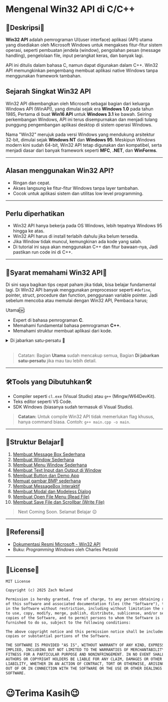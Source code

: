 # Mengenal Win32 API di C/C++

## 📌Deskripsi📌

**Win32 API** adalah pemrograman UI(user interface) aplikasi (API) utama yang disediakan oleh Microsoft Windows untuk mengakses fitur-fitur sistem operasi, seperti pembuatan jendela (window), pengolahan pesan (message handling), pengelolaan file, input perangkat keras, dan banyak lagi.

API ini ditulis dalam bahasa C, namun dapat digunakan dalam C++. Win32 API memungkinkan pengembang membuat aplikasi native Windows tanpa menggunakan framework tambahan.

## Sejarah Singkat Win32 API

Win32 API dikembangkan oleh Microsoft sebagai bagian dari keluarga Windows API (WinAPI), yang dimulai sejak era **Windows 1.0** pada tahun 1985, Pertama di buat **Win16 API** untuk **Windows 3.1** ke bawah. Seiring perkembangan Windows, API ini terus disempurnakan dan menjadi tulang punggung pengembangan aplikasi desktop di sistem operasi Windows. 

Nama "Win32" merujuk pada versi Windows yang mendukung arsitektur 32-bit, dimulai sejak **Windows NT** dan **Windows 95**. Meskipun Windows modern kini sudah 64-bit, Win32 API tetap digunakan dan kompatibel, serta menjadi dasar dari banyak framework seperti **MFC**, **.NET**, dan **WinForms**.

---

## Alasan menggunakan Win32 API?

- Ringan dan cepat.
- Akses langsung ke fitur-fitur Windows tanpa layer tambahan.
- Cocok untuk aplikasi sistem dan utilitas low level programming.

---

## Perlu diperhatikan

- Win32 API hanya bekerja pada OS Windows, lebih tepatnya Windows 95 hingga ke atas.
- Win32 API harus di install terlabih dahulu jika belum tersedia.
- Jika Window tidak muncul, kemungkinan ada kode yang salah.
- Di tutorial ini saya akan menggunakan C++ dan fitur bawaan-nya, Jadi pastikan run code ini di C++.

---

## 📜Syarat memahami Win32 API📜
Di sini saya bagikan tips cepat paham jika tidak, bisa belajar fundamental lagi. Di Win32 API banyak menggunakan preprocessor seperti ``#define``, pointer, struct, procedure dan function, penggunaan variable pointer. Jadi sebelum mencoba atau memulai dengan Win32 API, Pembaca harus;

Utama🆗:
- Expert di bahasa pemrograman **C**.
- Memahami fundamental bahasa pemrograman **C++**.
- Memahami struktur membuat aplikasi dari kode.

<details>
  <summary>Di jabarkan satu-persatu 🔽</summary>
  <br>
  <ul>
    <li>Memahami mekanisme Preprocessor seperti <code>#define</code> di <b>C</b> atau <b>C++</b>.</li>
    <li>Memahami call conversion pointer di <b>C</b>.</li>
    <li>Memahami Handle file di <b>C/C++</b></li>
    <li>Memahami mekanisme <b>pointer</b>.</li>
    <li>Memahami casting tipe data di <b>C</b> atau <b>C++</b>.</li>
    <li>Memahami procedure atau function di <b>C</b> atau <b>C++</b>.</li>
    <li>Memahami tipe data struct di <b>C</b> atau <b>C++</b>.</li>
    <li>Memahami percabangan di <b>C</b> atau <b>C++</b>.</li>
    <li>Memahami string di <b>C++</b>.</li>
  </ul>
</details>
<br>

> Catatan: Bagian **Utama** sudah mencakup semua, Bagian **Di jabarkan satu-persatu** jika mau tau lebih detail.

---

## 🛠️Tools yang Dibutuhkan🛠️

- Compiler seperti `cl.exe` (Visual Studio) atau `g++` (Mingw/W64DevKit).
- Teks editor seperti VS Code.
- SDK Windows (biasanya sudah termasuk di Visual Studio).

> **Catatan:** Untuk compile Win32 API tidak memerlukan flag khusus, hanya command biasa. Contoh: ``g++ main.cpp -o main``.

---

## 💾Struktur Belajar💾

1. [Membuat Message Box Sederhana](https://github.com/MuzakyGood/Belajar_Win32API/tree/main/1.MessageBox)
2. [Membuat Window Sederhana](https://github.com/MuzakyGood/Belajar_Win32API/tree/main/2.CreateWindow)
3. [Membuat Menu Window Sederhana](https://github.com/MuzakyGood/Belajar_Win32API/tree/main/3.CreateMenu)
4. [Membuat Text Input dan Output di Window](https://github.com/MuzakyGood/Belajar_Win32API/tree/main/4.Static_Edit_Control)
5. [Membuat Button dan Demo App](https://github.com/MuzakyGood/Belajar_Win32API/tree/main/5.Button_and_Demo_Control)
6. [Memuat gambar BMP sederhana](https://github.com/MuzakyGood/Belajar_Win32API/tree/main/6.CreateBmpImage)
7. [Membuat MessageBox Interaktif](https://github.com/MuzakyGood/Belajar_Win32API/tree/main/7.CreateMessageBox_Dialog)
8. [Membuat Modal dan Modeless Dialog](https://github.com/MuzakyGood/Belajar_Win32API/tree/main/8.Dialog_Modal_Modeless)
9. [Membuat Open File Menu (Read File)](https://github.com/MuzakyGood/Belajar_Win32API/tree/main/9.CreateOpenFile_Dialog)
10. [Membuat Save File dan Scrollbar (Write File)](https://github.com/MuzakyGood/Belajar_Win32API/tree/main/10.CreateSaveFile_and_Scrollbar)
> Next Coming Soon. Selamat Belajar 😉

---

## 📘Referensi📘

- [Dokumentasi Resmi Microsoft - Win32 API](https://learn.microsoft.com/en-us/windows/win32/api/)
- Buku: *Programming Windows* oleh Charles Petzold

---

## 📎License📎

```txt
MIT License

Copyright (c) 2025 Zach Noland

Permission is hereby granted, free of charge, to any person obtaining a copy
of this software and associated documentation files (the "Software"), to deal
in the Software without restriction, including without limitation the rights
to use, copy, modify, merge, publish, distribute, sublicense, and/or sell
copies of the Software, and to permit persons to whom the Software is
furnished to do so, subject to the following conditions:

The above copyright notice and this permission notice shall be included in all
copies or substantial portions of the Software.

THE SOFTWARE IS PROVIDED "AS IS", WITHOUT WARRANTY OF ANY KIND, EXPRESS OR
IMPLIED, INCLUDING BUT NOT LIMITED TO THE WARRANTIES OF MERCHANTABILITY,
FITNESS FOR A PARTICULAR PURPOSE AND NONINFRINGEMENT. IN NO EVENT SHALL THE
AUTHORS OR COPYRIGHT HOLDERS BE LIABLE FOR ANY CLAIM, DAMAGES OR OTHER
LIABILITY, WHETHER IN AN ACTION OF CONTRACT, TORT OR OTHERWISE, ARISING FROM,
OUT OF OR IN CONNECTION WITH THE SOFTWARE OR THE USE OR OTHER DEALINGS IN THE
SOFTWARE.
```

# 😉Terima Kasih😉